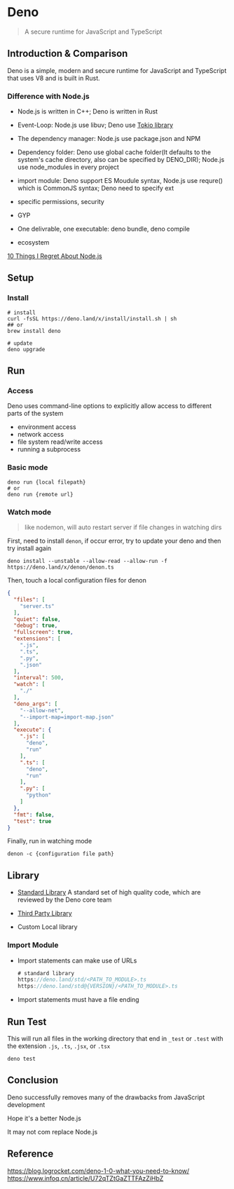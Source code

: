 # Deno

> A secure runtime for JavaScript and TypeScript

## Introduction & Comparison

Deno is a simple, modern and secure runtime for JavaScript and TypeScript that uses V8 and is built in Rust.

### Difference with Node.js

* Node.js is written in C++; Deno is written in Rust

* Event-Loop: Node.js use libuv; Deno use [Tokio library](https://github.com/tokio-rs/tokio)

* The dependency manager: Node.js use package.json and NPM

* Dependency folder: Deno use global cache folder(It defaults to the system's cache directory, also can be specified by DENO_DIR); Node.js use node_modules in every project

* import module: Deno support ES Moudule syntax, Node.js use requre() which is CommonJS syntax; Deno need to specify ext

* specific permissions, security

* GYP

* One delivrable, one executable: deno bundle, deno compile

* ecosystem

[10 Things I Regret About Node.js](https://www.youtube.com/watch?v=M3BM9TB-8yA)

## Setup

### Install

```shell
# install
curl -fsSL https://deno.land/x/install/install.sh | sh
## or
brew install deno

# update
deno upgrade
```

## Run

### Access

Deno uses command-line options to explicitly allow access to different parts of the system

* environment access
* network access
* file system read/write access
* running a subprocess

### Basic mode

```shell
deno run {local filepath}
# or
deno run {remote url}
```

### Watch mode

> like nodemon, will auto restart server if file changes in watching dirs

First, need to install `denon`, if occur error, try to update your deno and then try install again

```shell
deno install --unstable --allow-read --allow-run -f https://deno.land/x/denon/denon.ts
```

Then, touch a local configuration files for denon

```json
{
  "files": [
    "server.ts"
  ],
  "quiet": false,
  "debug": true,
  "fullscreen": true,
  "extensions": [
    ".js",
    ".ts",
    ".py",
    ".json"
  ],
  "interval": 500,
  "watch": [
    "./"
  ],
  "deno_args": [
    "--allow-net",
    "--import-map=import-map.json"
  ],
  "execute": {
    ".js": [
      "deno",
      "run"
    ],
    ".ts": [
      "deno",
      "run"
    ],
    ".py": [
      "python"
    ]
  },
  "fmt": false,
  "test": true
}
```

Finally, run in watching mode

```shell
denon -c {configuration file path}
```

## Library

* [Standard Library](https://github.com/denoland/deno/tree/master/std)
A standard set of high quality code, which are reviewed by the Deno core team

* [Third Party Library](https://deno.land/x#info)

* Custom Local library

### Import Module

* Import statements can make use of URLs

  ```typescript
  # standard library
  https://deno.land/std/<PATH_TO_MODULE>.ts
  https://deno.land/std@{VERSION}/<PATH_TO_MODULE>.ts
  ```

* Import statements must have a file ending

## Run Test

This will run all files in the working directory that end in `_test` or `.test` with the extension `.js`, `.ts`, `.jsx`, or `.tsx`

```shell
deno test
```

## Conclusion

Deno successfully removes many of the drawbacks from JavaScript development

Hope it's a better Node.js

It may not com replace Node.js

## Reference

https://blog.logrocket.com/deno-1-0-what-you-need-to-know/
https://www.infoq.cn/article/U72qTZtGaZTTFAzZiHbZ
